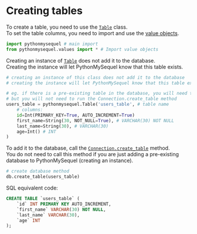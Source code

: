 # Creating tables

To create a table, you need to use the [`Table`](api_reference/table.md) class.\
To set the table columns, you need to import and use the [value objects](api_reference/values.md).
```python
import pythonmysequel # main import
from pythonmysequel.values import * # Import value objects
```

Creating an instance of [`Table`](api_reference/table.md) does not add it to the database.\
Creating the instance will let PythonMySequel know that this table exists.
```python
# creating an instance of this class does not add it to the database
# creating the instance will let PythonMySequel know that this table exists

# eg. if there is a pre-existing table in the database, you will need to create the instance
# but you will not need to run the Connection.create_table method
users_table = pythonmysequel.Table('users_table', # table name
    # columns:
    id=Int(PRIMARY_KEY=True, AUTO_INCREMENT=True)
    first_name=String(30, NOT_NULL=True), # VARCHAR(30) NOT NULL
    last_name=String(30), # VARCHAR(30)
    age=Int() # INT
)
```
To add it to the database, call the [`Connection.create_table`](api_reference/connection.md#methods-and-attributes) method.\
You do not need to call this method if you are just adding a pre-existing database to PythonMySequel (creating an instance).
```python
# create database method
db.create_table(users_table)
```
SQL equivalent code:
```sql
CREATE TABLE `users_table` (
    `id` INT PRIMARY KEY AUTO_INCREMENT,
    `first_name` VARCHAR(30) NOT NULL,
    `last_name` VARCHAR(30),
    `age` INT
);
```